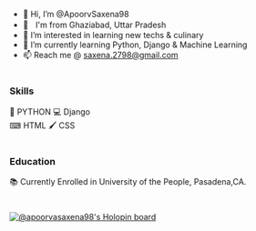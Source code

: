 - 👋 Hi, I’m @ApoorvSaxena98
- 📍ㅤI'm from Ghaziabad, Uttar Pradesh
- 👀 I’m interested in learning new techs & culinary
- 🌱 I’m currently learning Python, Django & Machine Learning
- 📫 Reach me @ saxena.2798@gmail.com
#
### Skills
🐍 PYTHON 
💻 Django  
⌨ HTML 
🖌 CSS
#
### Education
📚 Currently Enrolled in University of the People, Pasadena,CA.

<!---
ApoorvSaxena98/ApoorvSaxena98 is a ✨ special ✨ repository because its `README.md` (this file) appears on your GitHub profile.
You can click the Preview link to take a look at your changes.
--->
#
###
[![@apoorvasaxena98's Holopin board](https://holopin.me/apoorvasaxena98)](https://holopin.io/@apoorvasaxena98)
